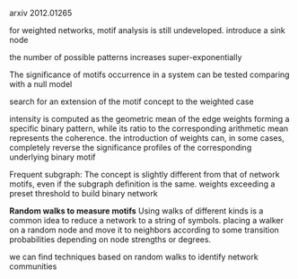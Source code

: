 arxiv 2012.01265


for weighted networks, motif analysis is still undeveloped.
introduce a sink node

the number of possible patterns increases super-exponentially

The significance of motifs occurrence in a system can
be tested comparing with a null model

search for an extension of the motif concept to the weighted case

intensity is computed as the geometric mean of the edge weights forming a specific binary pattern, while its ratio to the corresponding arithmetic mean represents the coherence.
the introduction of weights can, in some cases, completely reverse the significance profiles of the corresponding underlying binary motif


Frequent subgraph: The concept is slightly different from that of network motifs, even if the subgraph definition is the same.  weights exceeding a preset threshold to build binary network

**Random walks to measure motifs**
Using walks of different kinds is a common idea to reduce a network to a string of symbols. placing a walker on a random node and move it to neighbors according to some transition probabilities depending on node strengths or degrees.

we can find techniques based on random walks to identify network communities